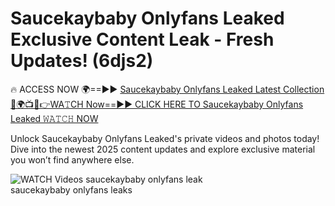 # Saucekaybaby Onlyfans Leaked Exclusive Content Leak - Fresh Updates! (6djs2)

🔥 ACCESS NOW 🌍==►► <a href="https://tinyurl.com/3fjeunct" rel="nofollow">Saucekaybaby Onlyfans Leaked Latest Collection</a></h3>
[🔴🌍📺📱👉WA𝚃CH Now==►► CLICK HERE TO Saucekaybaby Onlyfans Leaked 𝚆𝙰𝚃𝙲𝙷 NOW](https://tinyurl.com/3fjeunct)

Unlock Saucekaybaby Onlyfans Leaked's private videos and photos today! Dive into the newest 2025 content updates and explore exclusive material you won’t find anywhere else.


<a href="https://tinyurl.com/3fjeunct" rel="nofollow" data-target="animated-image.originalLink"><img src="https://camo.githubusercontent.com/8a4f000d20f83aca3bf7ec5f350d767afa0574a8a352519fd8cfa583a6f93a33/68747470733a2f2f692e696d6775722e636f6d2f644a486b345a712e676966" alt="WATCH Videos" data-canonical-src="https://i.imgur.com/dJHk4Zq.gif" style="max-width: 100%; display: inline-block;" data-target="animated-image.originalImage"></a>
saucekaybaby onlyfans leak<br>
saucekaybaby onlyfans leaks